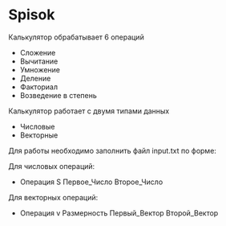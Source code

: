 # Spisok
Калькулятор обрабатывает 6 операций
* Сложение
* Вычитание
* Умножение
* Деление
* Факториал
* Возведение в степень

Калькулятор работает с двумя типами данных
* Числовые
* Векторные

Для работы необходимо заполнить файл input.txt по форме:

Для числовых операций:
* Операция S Первое_Число Второе_Число

Для векторных операций:
* Операция v Размерность Первый_Вектор Второй_Вектор
